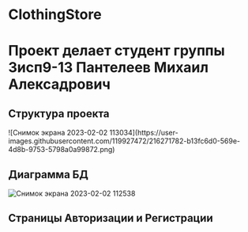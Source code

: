 # ClothingStore
<h1>Проект делает студент группы 3исп9-13 Пантелеев Михаил Алексадрович</h1>
<h2>Структура проекта</h2>
![Снимок экрана 2023-02-02 113034](https://user-images.githubusercontent.com/119927472/216271782-b13fc6d0-569e-4d8b-9753-5798a0a99872.png)


<h2>Диаграмма БД</h2>

![Снимок экрана 2023-02-02 112538](https://user-images.githubusercontent.com/119927472/216271499-bc4629d8-861a-40ae-9844-bcd4a0afc561.png)

<h2>Страницы Авторизации и Регистрации</h2>
